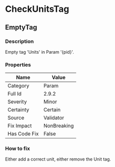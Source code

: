 ﻿---  
uid: Validator_2_9_2  
---

# CheckUnitsTag

## EmptyTag

### Description

Empty tag 'Units' in Param '{pid}'.

### Properties

| Name         | Value       |
| ------------ | ----------- |
| Category     | Param       |
| Full Id      | 2.9.2       |
| Severity     | Minor       |
| Certainty    | Certain     |
| Source       | Validator   |
| Fix Impact   | NonBreaking |
| Has Code Fix | False       |

### How to fix

Either add a correct unit, either remove the Unit tag.
